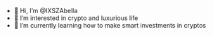 - 👋 Hi, I’m @IXSZAbella
- 👀 I’m interested in crypto and luxurious life
- 🌱 I’m currently learning how to make smart investments in cryptos
